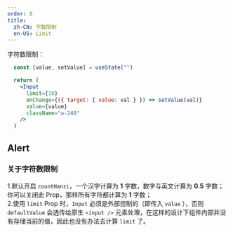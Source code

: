 ```yaml
---
order: 0
title:
  zh-CN: 字数限制
  en-US: Limit
---
```


字符数限制：

```jsx
  const [value, setValue] = useState("")

  return (
    <Input
      limit={10}
      onChange={({ target: { value: val } }) => setValue(val)}
      value={value}
      className="w-240"
    />
  )
```
## Alert
### 关于字符数限制
1.默认开启 `countHanzi`，一个汉字计算为 **1** 字数，数字与英文计算为 **0.5** 字数；你可以关闭此 Prop，那样所有字符都计算为 **1** 字数；  
2.使用 `limit` Prop 时，`Input` 必须是外部控制的（即传入 `value` ），否则 `defaultValue` 会透传给原生 `<input />` 元素处理，在这样的设计下组件内部并没有存储当前的值，因此也没有办法去计算 `limit` 了。  